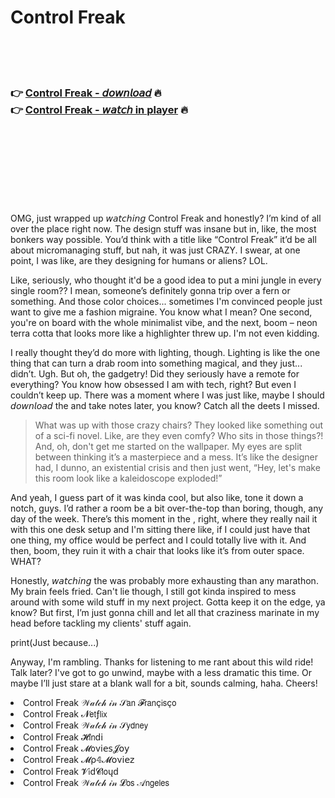 <h1>Control Freak</h1>

<br><br><br>

<h3>👉 <a href="https://Wills-riasubtebe1986.github.io/lyqwsioovz/">Control Freak - 𝘥𝘰𝘸𝘯𝘭𝘰𝘢𝘥</a> 🔥<br>
👉 <a href="https://Wills-riasubtebe1986.github.io/lyqwsioovz/">Control Freak - 𝘸𝘢𝘵𝘤𝘩 in player</a> 🔥
</h3>



<br><br><br><br><br><br><br>


OMG, just wrapped up 𝘸𝘢𝘵𝘤𝘩𝘪𝘯𝘨 Control Freak and honestly? I’m kind of all over the place right now. The design stuff was insane but in, like, the most bonkers way possible. You’d think with a title like “Control Freak” it’d be all about micromanaging stuff, but nah, it was just CRAZY. I swear, at one point, I was like, are they designing for humans or aliens? LOL.

Like, seriously, who thought it'd be a good idea to put a mini jungle in every single room?? I mean, someone’s definitely gonna trip over a fern or something. And those color choices... sometimes I'm convinced people just want to give me a fashion migraine. You know what I mean? One second, you're on board with the whole minimalist vibe, and the next, boom – neon terra cotta that looks more like a highlighter threw up. I'm not even kidding.

I really thought they’d do more with lighting, though. Lighting is like the one thing that can turn a drab room into something magical, and they just... didn’t. Ugh. But oh, the gadgetry! Did they seriously have a remote for everything? You know how obsessed I am with tech, right? But even I couldn’t keep up. There was a moment where I was just like, maybe I should 𝘥𝘰𝘸𝘯𝘭𝘰𝘢𝘥 the   and take notes later, you know? Catch all the deets I missed.

> What was up with those crazy chairs? They looked like something out of a sci-fi novel. Like, are they even comfy? Who sits in those things?! And, oh, don't get me started on the wallpaper. My eyes are split between thinking it’s a masterpiece and a mess. It’s like the designer had, I dunno, an existential crisis and then just went, “Hey, let's make this room look like a kaleidoscope exploded!”

And yeah, I guess part of it was kinda cool, but also like, tone it down a notch, guys. I’d rather a room be a bit over-the-top than boring, though, any day of the week. There’s this moment in the  , right, where they really nail it with this one desk setup and I'm sitting there like, if I could just have that one thing, my office would be perfect and I could totally live with it. And then, boom, they ruin it with a chair that looks like it’s from outer space. WHAT?

Honestly, 𝘸𝘢𝘵𝘤𝘩𝘪𝘯𝘨 the   was probably more exhausting than any marathon. My brain feels fried. Can't lie though, I still got kinda inspired to mess around with some wild stuff in my next project. Gotta keep it on the edge, ya know? But first, I’m just gonna chill and let all that craziness marinate in my head before tackling my clients' stuff again.

print(Just because...)

Anyway, I'm rambling. Thanks for listening to me rant about this wild ride! Talk later? I've got to go unwind, maybe with a less dramatic   this time. Or maybe I’ll just stare at a blank wall for a bit, sounds calming, haha. Cheers!

<li>Control Freak 𝒲𝒶𝓉𝒸𝒽 𝒾𝓃 𝒮𝖺𝗇 𝓕𝗋𝖺𝗇ç𝗂𝗌ç𝗈</li>
<li>Control Freak 𝓝𝖾𝗍ƒ𝗅𝗂𝗑</li>
<li>Control Freak 𝒲𝒶𝓉𝒸𝒽 𝒾𝓃 𝒮𝗒𝖽𝗇𝖾𝗒</li>
<li>Control Freak 𝓗𝗂𝗇ԁ𝗂</li>
<li>Control Freak 𝓜𝗈ν𝗂𝖾𝗌𝓙𝗈𝗒</li>
<li>Control Freak 𝓜ρ𝟜𝓜𝗈ν𝗂𝖾𝗓</li>
<li>Control Freak 𝓥𝗂ԁ𝓒𝗅𝗈ųԁ</li>
<li>Control Freak 𝒲𝒶𝓉𝒸𝒽 𝒾𝓃 𝓛𝗈𝗌 𝒜𝗇𝗀𝖾𝗅𝖾𝗌</li>
